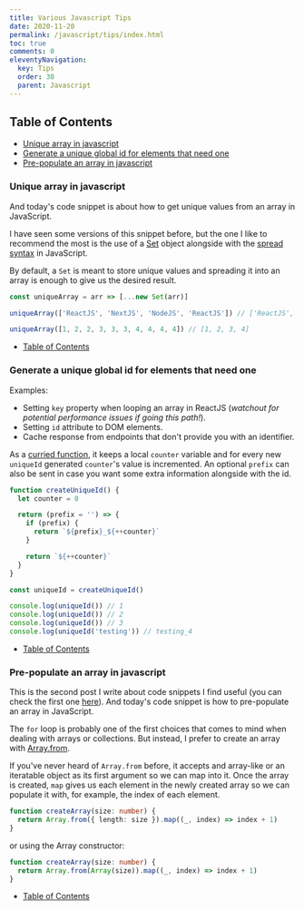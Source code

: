 ```yaml
---
title: Various Javascript Tips
date: 2020-11-20
permalink: /javascript/tips/index.html
toc: true
comments: 0
eleventyNavigation:
  key: Tips
  order: 30
  parent: Javascript
---
```


## Table of Contents
- [Unique array in javascript](#Unique-array-in-javascript)
- [Generate a unique global id for elements that need one](#Generate-a-unique-global-id-for-elements-that-need-one)
- [Pre-populate an array in javascript](#Pre-populate-an-array-in-javascript)

### Unique array in javascript

And today's code snippet is about how to get unique values from an array in JavaScript.

I have seen some versions of this snippet before, but the one I like to recommend the most is the use of a [Set](https://developer.mozilla.org/en-US/docs/Web/JavaScript/Reference/Global_Objects/Set) object alongside with the [spread syntax](https://developer.mozilla.org/en-US/docs/Web/JavaScript/Reference/Operators/Spread_syntax) in JavaScript.

By default, a `Set` is meant to store unique values and spreading it into an array is enough to give us the desired result.


```ts
const uniqueArray = arr => [...new Set(arr)]

uniqueArray(['ReactJS', 'NextJS', 'NodeJS', 'ReactJS']) // ['ReactJS', 'NextJS', 'NodeJS']

uniqueArray([1, 2, 2, 3, 3, 3, 4, 4, 4, 4]) // [1, 2, 3, 4]
```

- [Table of Contents](#Table-of-Contents)

### Generate a unique global id for elements that need one

Examples:

- Setting `key` property when looping an array in ReactJS (_watchout for potential performance issues if going this path!_).
- Setting `id` attribute to DOM elements.
- Cache response from endpoints that don't provide you with an identifier.

As a [curried function](https://en.wikipedia.org/wiki/Currying), it keeps a local `counter` variable and for every new `uniqueId` generated `counter`'s value is incremented.
An optional `prefix` can also be sent in case you want some extra information alongside with the id.


```js
function createUniqueId() {
  let counter = 0

  return (prefix = '') => {
    if (prefix) {
      return `${prefix}_${++counter}`
    }

    return `${++counter}`
  }
}

const uniqueId = createUniqueId()

console.log(uniqueId()) // 1
console.log(uniqueId()) // 2
console.log(uniqueId()) // 3
console.log(uniqueId('testing')) // testing_4
```

- [Table of Contents](#Table-of-Contents)


### Pre-populate an array in javascript

This is the second post I write about code snippets I find useful (you can check the first one [here](/blog/code-snippets-uniqueid)).
And today's code snippet is how to pre-populate an array in JavaScript.

The `for` loop is probably one of the first choices that comes to mind when dealing with arrays or collections.
But instead, I prefer to create an array with [Array.from](https://developer.mozilla.org/en-US/docs/Web/JavaScript/Reference/Global_Objects/Array/from).

If you've never heard of `Array.from` before, it accepts and array-like or an iteratable object as its first argument so we can map into it.
Once the array is created, `map` gives us each element in the newly created array so we can populate it with, for example, the index of each element.


```ts
function createArray(size: number) {
  return Array.from({ length: size }).map((_, index) => index + 1)
}
```

or using the Array constructor:


```ts
function createArray(size: number) {
  return Array.from(Array(size)).map((_, index) => index + 1)
}
```

- [Table of Contents](#Table-of-Contents)
